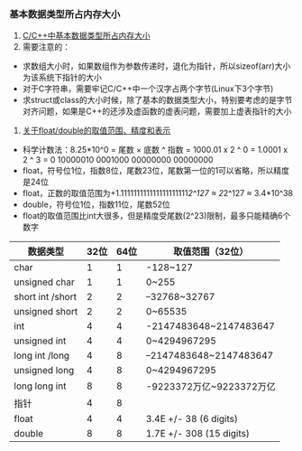 ### 基本数据类型所占内存大小
1. [C/C++中基本数据类型所占内存大小](https://blog.csdn.net/zcyzsy/article/details/77935651)
1. 需要注意的：
  * 求数组大小时，如果数组作为参数传递时，退化为指针，所以sizeof(arr)大小为该系统下指针的大小
  * 对于C字符串，需要牢记C/C++中一个汉字占两个字节(Linux下3个字节)
  * 求struct或class的大小时候，除了基本的数据类型大小，特别要考虑的是字节对齐问题，如果是C++的还涉及虚函数的虚表问题，需要加上虚表指针的大小
1. [关于float/double的取值范围、精度和表示](https://blog.csdn.net/sunweiliang/article/details/82622038)
  * 科学计数法：8.25*10^0 = 尾数 × 底数 ^ 指数 = 1000.01 x 2 ^ 0 = 1.0001 x 2 ^ 3 = 0 10000010 0001000 00000000 00000000
  * float，符号位1位，指数8位，尾数23位，尾数第一位的1可以省略，所以精度是24位
  * float，正数的取值范围为+1.111111111111111111111*2^127 ≈ 2*2^127 ≈ 3.4*10^38
  * double，符号位1位，指数11位，尾数52位
  * float的取值范围比int大很多，但是精度受尾数(2^23)限制，最多只能精确6个数字

|数据类型         |32位 |64位 |取值范围（32位）|
|  ----  | ----  |  ----  | ----  |
|char            |1    |1    |-128~127     |
|unsigned char   |1    |1    |0~255        |
|short int /short|2    |2    |–32768~32767 |
|unsigned short  |2    |2    |0~65535      |
|int             |4    |4    |-2147483648~2147483647  |
|unsigned int    |4    |4    |0~4294967295            |
|long int /long  |4    |8    |–2147483648~2147483647  |
|unsigned long   |4    |8    |0~4294967295            |
|long long int   |8    |8    |-9223372万亿~9223372万亿 |
|指针            |4    |8    |                        |
|float　　       |4    |4    |3.4E +/- 38 (6 digits)  |
|double          |8    |8    |1.7E +/- 308 (15 digits)|























